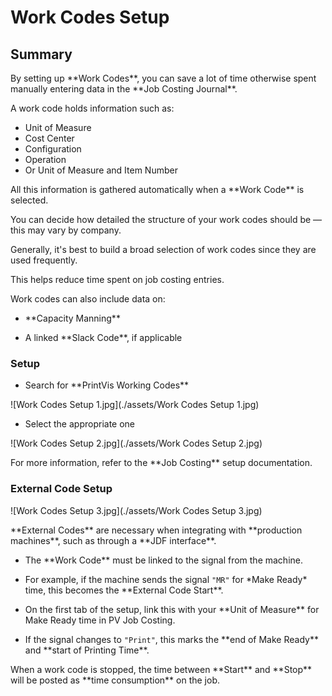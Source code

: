 ﻿# Work Codes Setup


## Summary

By setting up \*\*Work Codes\*\*, you can save a lot of time otherwise spent manually entering data in the \*\*Job Costing Journal\*\*.  

A work code holds information such as:

- Unit of Measure  
- Cost Center  
- Configuration  
- Operation  
- Or Unit of Measure and Item Number  

All this information is gathered automatically when a \*\*Work Code\*\* is selected.

You can decide how detailed the structure of your work codes should be — this may vary by company.  

Generally, it's best to build a broad selection of work codes since they are used frequently.  

This helps reduce time spent on job costing entries.


Work codes can also include data on:


- \*\*Capacity Manning\*\*

- A linked \*\*Slack Code\*\*, if applicable

### Setup

- Search for \*\*PrintVis Working Codes\*\*

![Work Codes Setup 1.jpg](./assets/Work Codes Setup 1.jpg)

- Select the appropriate one

![Work Codes Setup 2.jpg](./assets/Work Codes Setup 2.jpg)

For more information, refer to the \*\*Job Costing\*\* setup documentation.

### External Code Setup

![Work Codes Setup 3.jpg](./assets/Work Codes Setup 3.jpg)

\*\*External Codes\*\* are necessary when integrating with \*\*production machines\*\*, such as through a \*\*JDF interface\*\*.

- The \*\*Work Code\*\* must be linked to the signal from the machine.

- For example, if the machine sends the signal `"MR"` for \*Make Ready\* time, this becomes the \*\*External Code Start\*\*.

- On the first tab of the setup, link this with your \*\*Unit of Measure\*\* for Make Ready time in PV Job Costing.

- If the signal changes to `"Print"`, this marks the \*\*end of Make Ready\*\* and \*\*start of Printing Time\*\*.

When a work code is stopped, the time between \*\*Start\*\* and \*\*Stop\*\* will be posted as \*\*time consumption\*\* on the job.
